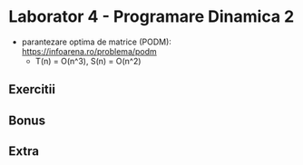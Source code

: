# Laborator 4 - Programare Dinamica 2
* parantezare optima de matrice (PODM): https://infoarena.ro/problema/podm 
  * T(n) = O(n^3), S(n) = O(n^2) 

## Exercitii

## **Bonus**

## **Extra**